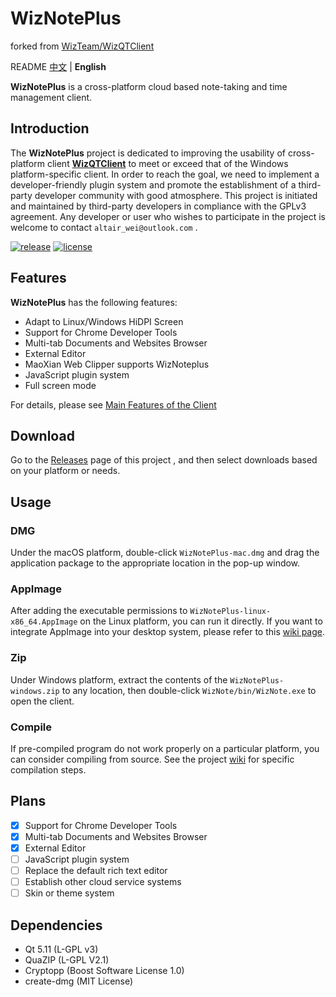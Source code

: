 # WizNotePlus

forked from [WizTeam/WizQTClient](https://github.com/WizTeam/WizQTClient)

README [中文](../README.md) | **English**

**WizNotePlus** is a cross-platform cloud based note-taking and time management client.

## Introduction

The **WizNotePlus** project is dedicated to improving the usability of cross-platform client **[WizQTClient](https://github.com/WizTeam/WizQTClient)** to meet or exceed that of the Windows platform-specific client. In order to reach the goal, we need to implement a developer-friendly plugin system and promote the establishment of a third-party developer community with good atmosphere. This project is initiated and maintained by third-party developers in compliance with the GPLv3 agreement. Any developer or user who wishes to participate in the project is welcome to contact `altair_wei@outlook.com` .

[![release](https://img.shields.io/badge/release-v2.8.0-green.svg)](https://github.com/altairwei/WizNotePlus/releases) [![license](https://img.shields.io/badge/license-GPLv3-green.svg)](https://github.com/altairwei/WizNotePlus/blob/master/LICENSE)

## Features

**WizNotePlus** has the following features:

* Adapt to Linux/Windows HiDPI Screen
* Support for Chrome Developer Tools
* Multi-tab Documents and Websites Browser
* External Editor
* MaoXian Web Clipper supports WizNoteplus
* JavaScript plugin system
* Full screen mode

For details, please see [Main Features of the Client](https://github.com/altairwei/WizNotePlus/wiki/%E5%AE%A2%E6%88%B7%E7%AB%AF%E4%B8%BB%E8%A6%81%E7%89%B9%E6%80%A7)

## Download

Go to the [Releases](https://github.com/altairwei/WizNotePlus/releases) page of this project , and then select downloads based on your platform or needs.

## Usage

### DMG

Under the macOS platform, double-click `WizNotePlus-mac.dmg` and drag the application package to the appropriate location in the pop-up window.

### AppImage

After adding the executable permissions to `WizNotePlus-linux-x86_64.AppImage` on the Linux platform, you can run it directly. If you want to integrate AppImage into your desktop system, please refer to this [wiki page](https://github.com/altairwei/WizNotePlus/wiki/AppImage%E6%95%B4%E5%90%88%E5%85%A5%E6%A1%8C%E9%9D%A2%E7%8E%AF%E5%A2%83).

### Zip

Under Windows platform, extract the contents of the `WizNotePlus-windows.zip` to any location, then double-click `WizNote/bin/WizNote.exe` to open the client.

### Compile

If pre-compiled program do not work properly on a particular platform, you can consider compiling from source. See the project [wiki](https://github.com/altairwei/WizNotePlus/wiki/%E5%AE%A2%E6%88%B7%E7%AB%AF%E7%BC%96%E8%AF%91%E6%AD%A5%E9%AA%A4) for specific compilation steps.

## Plans

- [x] Support for Chrome Developer Tools
- [x] Multi-tab Documents and Websites Browser
- [x] External Editor
- [ ] JavaScript plugin system
- [ ] Replace the default rich text editor
- [ ] Establish other cloud service systems
- [ ] Skin or theme system

## Dependencies

- Qt 5.11 (L-GPL v3)
- QuaZIP (L-GPL V2.1)
- Cryptopp (Boost Software License 1.0)
- create-dmg (MIT License)
